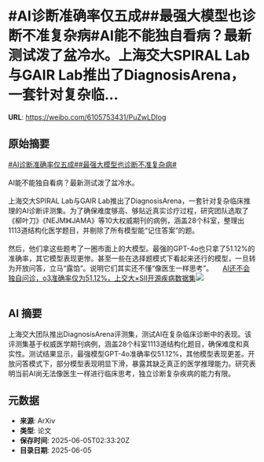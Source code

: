 # #AI诊断准确率仅五成##最强大模型也诊断不准复杂病#AI能不能独自看病？最新测试泼了盆冷水。上海交大SPIRAL Lab与GAIR Lab推出了DiagnosisArena，一套针对复杂临...

**URL**: https://weibo.com/6105753431/PuZwLDIog

## 原始摘要

<a href="https://m.weibo.cn/search?containerid=231522type%3D1%26t%3D10%26q%3D%23AI%E8%AF%8A%E6%96%AD%E5%87%86%E7%A1%AE%E7%8E%87%E4%BB%85%E4%BA%94%E6%88%90%23&amp;extparam=%23AI%E8%AF%8A%E6%96%AD%E5%87%86%E7%A1%AE%E7%8E%87%E4%BB%85%E4%BA%94%E6%88%90%23" data-hide=""><span class="surl-text">#AI诊断准确率仅五成#</span></a><a href="https://m.weibo.cn/search?containerid=231522type%3D1%26t%3D10%26q%3D%23%E6%9C%80%E5%BC%BA%E5%A4%A7%E6%A8%A1%E5%9E%8B%E4%B9%9F%E8%AF%8A%E6%96%AD%E4%B8%8D%E5%87%86%E5%A4%8D%E6%9D%82%E7%97%85%23&amp;extparam=%23%E6%9C%80%E5%BC%BA%E5%A4%A7%E6%A8%A1%E5%9E%8B%E4%B9%9F%E8%AF%8A%E6%96%AD%E4%B8%8D%E5%87%86%E5%A4%8D%E6%9D%82%E7%97%85%23" data-hide=""><span class="surl-text">#最强大模型也诊断不准复杂病#</span></a><br><br>AI能不能独自看病？最新测试泼了盆冷水。<br><br>上海交大SPIRAL Lab与GAIR Lab推出了DiagnosisArena，一套针对复杂临床推理的AI诊断评测集。为了确保难度够高、够贴近真实诊疗过程，研究团队选取了《柳叶刀》《NEJM》《JAMA》等10大权威期刊的病例，涵盖28个科室，整理出1113道结构化医学题目，并剔除了所有模型能“记住答案”的题。<br><br>然后，他们拿这些题考了一圈市面上的大模型。最强的GPT-4o也只拿了51.12%的准确率，其它模型表现更惨。甚至一些在选择题模式下看起来还行的模型，一旦转为开放问答，立马“露馅”。说明它们其实还不懂“像医生一样思考”。 <a href="https://weibo.com/ttarticle/p/show?id=2309405173863561691156" data-hide=""><span class="url-icon"><img style="width: 1rem;height: 1rem" src="https://h5.sinaimg.cn/upload/2015/09/25/3/timeline_card_small_article_default.png" referrerpolicy="no-referrer"></span><span class="surl-text">AI还不会独自问诊，o3准确率仅为51.12%，上交大×SII开源疾病数据集</span></a><img style="" src="https://tvax1.sinaimg.cn/large/006Fd7o3gy1i23f2tzhw2j30m90cjwg1.jpg" referrerpolicy="no-referrer"><br><br>

## AI 摘要

上海交大团队推出DiagnosisArena评测集，测试AI在复杂临床诊断中的表现。该评测集基于权威医学期刊病例，涵盖28个科室1113道结构化题目，确保难度和真实性。测试结果显示，最强模型GPT-4o准确率仅51.12%，其他模型表现更差。开放问答模式下，部分模型表现明显下滑，暴露其缺乏真正的医学推理能力。研究表明当前AI尚无法像医生一样进行临床思考，独立诊断复杂疾病的能力有限。

## 元数据

- **来源**: ArXiv
- **类型**: 论文
- **保存时间**: 2025-06-05T02:33:20Z
- **目录日期**: 2025-06-05
